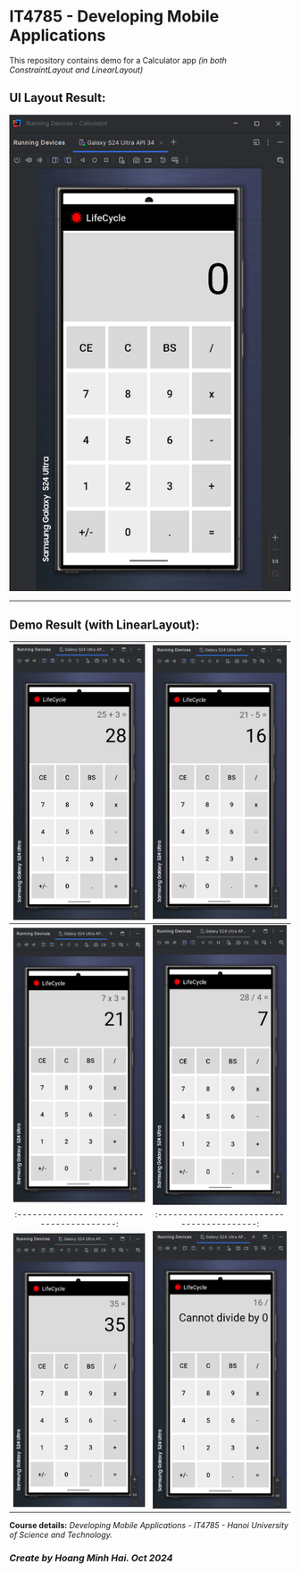 # IT4785 - Developing Mobile Applications

This repository contains demo for a Calculator app _(in both ConstraintLayout and LinearLayout)_ 

## UI Layout Result:
![Layout Demo](app/result/img.png)

---
## Demo Result (with LinearLayout):
|  ![Function Demo](app/result/img_add.png)  |     ![Function Demo](app/result/img_sub.png)     |
|:------------------------------------------:|:------------------------------------------------:|
|  ![Function Demo](app/result/img_mul.png)  |     ![Function Demo](app/result/img_div.png)     |
| :----------------------------------------: |    :----------------------------------------:    |
|  ![Function Demo](app/result/img_eq.png)   | ![Function Demo](app/result/img_div_by_zero.png) |


**Course details:** _Developing Mobile Applications - IT4785 - Hanoi University of Science and Technology._

### _Create by Hoang Minh Hai. Oct 2024_
